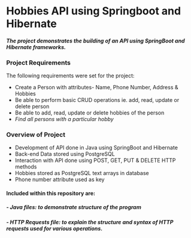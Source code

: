 # Hobbies API using Springboot and Hibernate

#### _The project demonstrates the building of an API using SpringBoot and Hibernate frameworks._

### Project Requirements
The following requirements were set for the project:
- Create a Person with attributes- Name, Phone Number, Address & Hobbies
- Be able to perform basic CRUD operations ie. add, read, update or delete person
- Be able to add, read, update or delete hobbies of the person
- _Find all persons with a particular hobby_


### Overview of Project
- Development of API done in Java using SpringBoot and Hibernate
- Back-end Data stored using PostgreSQL
- Interaction with API done using POST, GET, PUT & DELETE HTTP methods
- Hobbies stored as PostgreSQL text arrays in database
- Phone number attribute used as key


#### Included within this repository are:
##### - Java files: to demonstrate structure of the program
##### - HTTP Requests file: to explain the structure and syntax of HTTP requests used for various operations.
